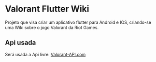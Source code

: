 # Valorant Flutter Wiki

Projeto que visa criar um aplicativo flutter para Android e IOS, criando-se uma Wiki sobre o jogo Valorant da Riot Games.

## Api usada

Será usada a Api livre: [Valorant-API.com](https://valorant-api.com/)

